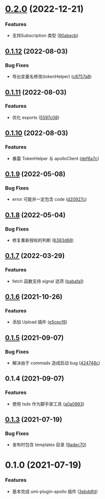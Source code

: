 # [0.2.0](https://github.com/limaofeng/umi-plugin-apollo/compare/v0.1.12...v0.2.0) (2022-12-21)


### Features

* 支持Subscription 类型 ([90abecb](https://github.com/limaofeng/umi-plugin-apollo/commit/90abecb6b238340bfb2ad56485e340b79a78796a))



## [0.1.12](https://github.com/limaofeng/umi-plugin-apollo/compare/v0.1.11...v0.1.12) (2022-08-03)


### Bug Fixes

* 导出变量名修改(tokenHelper) ([c8757a8](https://github.com/limaofeng/umi-plugin-apollo/commit/c8757a8129ab3136aac73327346cc07951a33669))



## [0.1.11](https://github.com/limaofeng/umi-plugin-apollo/compare/v0.1.10...v0.1.11) (2022-08-03)


### Features

* 优化 exports ([5597c08](https://github.com/limaofeng/umi-plugin-apollo/commit/5597c085faf162069bdbb8d01a0de069af793d7b))



## [0.1.10](https://github.com/limaofeng/umi-plugin-apollo/compare/v0.1.9...v0.1.10) (2022-08-03)


### Features

* 暴露 TokenHelper 与 apolloClient ([def6a7c](https://github.com/limaofeng/umi-plugin-apollo/commit/def6a7c7e8d388d2a67e1f51fe7a47c987faba9d))



## [0.1.9](https://github.com/limaofeng/umi-plugin-apollo/compare/v0.1.8...v0.1.9) (2022-05-08)


### Bug Fixes

* error 可能并一定包含 code ([d20927c](https://github.com/limaofeng/umi-plugin-apollo/commit/d20927c4cb12c248c8c7032467776d8e34ed386b))



## [0.1.8](https://github.com/limaofeng/umi-plugin-apollo/compare/v0.1.7...v0.1.8) (2022-05-04)


### Bug Fixes

* 修复重新授权的判断 ([6383d68](https://github.com/limaofeng/umi-plugin-apollo/commit/6383d68fa27e58793a6e236f65596136a30c2811))



## [0.1.7](https://github.com/limaofeng/umi-plugin-apollo/compare/v0.1.6...v0.1.7) (2022-03-29)


### Features

* fetch 函数支持 signal 选项 ([babafa1](https://github.com/limaofeng/umi-plugin-apollo/commit/babafa12c2b01c299e5461b955fb50d93bbdb128))



## [0.1.6](https://github.com/limaofeng/umi-plugin-apollo/compare/v0.1.5...v0.1.6) (2021-10-26)


### Features

* 添加 Upload 插件 ([e5cecf8](https://github.com/limaofeng/umi-plugin-apollo/commit/e5cecf8fb68721b525c3e3f49f30f9e01f51cac1))



## [0.1.5](https://github.com/limaofeng/umi-plugin-apollo/compare/v0.1.4...v0.1.5) (2021-09-07)


### Bug Fixes

* 解决由于 commads 造成启动 bug ([424748c](https://github.com/limaofeng/umi-plugin-apollo/commit/424748c5915e8dd1b23421e406138229bd0c334a))



## 0.1.4 (2021-09-07)


### Features

* 使用 tsdx 作为脚手架工具 ([a0a0883](https://github.com/limaofeng/umi-plugin-apollo/commit/a0a0883c2f254a5df1bbf4057fc023f528571e92))



## [0.1.3](https://github.com/limaofeng/umi-plugin-apollo/compare/v0.1.0...v0.1.3) (2021-07-19)


### Bug Fixes

* 发布时包含 templates 目录 ([9adec70](https://github.com/limaofeng/umi-plugin-apollo/commit/9adec706e20bf234e23729ae963d98810996f5d9))

# 0.1.0 (2021-07-19)


### Features

* 基本完成 umi-plugin-apollo 插件 ([3ebddfd](https://github.com/limaofeng/umi-plugin-apollo/commit/3ebddfd4afe16155e5e837cab756f7e3f39a7cd3))



